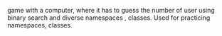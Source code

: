 game with a computer, where it has to guess the number of user using binary search and diverse namespaces , classes. Used for practicing namespaces, classes.
